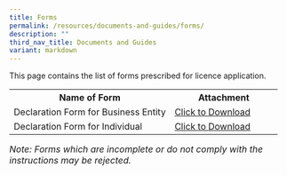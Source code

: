 ```yaml
---
title: Forms
permalink: /resources/documents-and-guides/forms/
description: ""
third_nav_title: Documents and Guides
variant: markdown
---
```

This page contains the list of forms prescribed for licence application. 

<table>
<tbody><tr>
	<th width="60%"><b>Name of Form</b></th>
	<th width="40%"><b>Attachment</b></th>
</tr>
<tr>
	<td>Declaration Form for Business Entity</td>
<td><a href="/files/forms/declaration%20form%20for%20business%20entity31oct.pdf" download="">Click to Download</a></td>
</tr>
<tr>
	<td>Declaration Form for Individual</td>
<td><a href="/files/forms/declaration%20form%20for%20individual31oct.pdf" download="">Click to Download</a></td>
</tr>
</tbody>
</table>

<i><font size="3">Note: Forms which are incomplete or do not comply with the instructions may be rejected.</font></i>